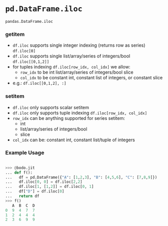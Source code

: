 # `pd.DataFrame.iloc`

`pandas.DataFrame.iloc`

### getitem

- `df.iloc` supports single integer indexing (returns row as series) `df.iloc[0]`
- `df.iloc` supports single list/array/series of integers/bool `df.iloc[[0,1,2]]`
- for tuples indexing `df.iloc[row_idx, col_idx]` we allow:
  - `row_idx` to be int list/array/series of integers/bool slice
  - `col_idx` to be constant int, constant list of integers, or constant slice
- e.g.: `df.iloc[[0,1,2], :]`

### setitem

- `df.iloc` only supports scalar setitem
- `df.iloc` only supports tuple indexing `df.iloc[row_idx, col_idx]`
- `row_idx` can be anything supported for series setitem:
  - int
  - list/array/series of integers/bool
  - slice
- `col_idx` can be: constant int, constant list/tuple of integers

### Example Usage

```py

>>> @bodo.jit
... def f():
...   df = pd.DataFrame({"A": [1,2,3], "B": [4,5,6], "C": [7,8,9]})
...   df.iloc[0, 0] = df.iloc[2,2]
...   df.iloc[1, [1,2]] = df.iloc[0, 1]
...   df["D"] = df.iloc[0]
...   return df
>>> f()
   A  B  C  D
0  9  4  7  7
1  2  4  4  4
2  3  6  9  9
```
